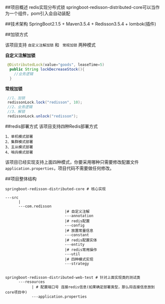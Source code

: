 
##项目概述
redis实现分布式锁
springboot-redisson-distributed-core可以当作为一个组件，pom引入会自动装配

##技术架构
SpringBoot2.1.5 + Maven3.5.4 + Redisson3.5.4 + lombok(插件)

##加锁方式

该项目支持 `自定义注解加锁` 和 ` 常规加锁` 两种模式

**自定义注解加锁**

```java
 @DistributedLock(value="goods", leaseTime=5)
  public String lockDecreaseStock(){
    //业务逻辑
  }
```

**常规加锁**

```java
 //1、加锁
 redissonLock.lock("redisson", 10);
 //2、业务逻辑
 //3、解锁
 redissonLock.unlock("redisson");
 ```
##redis部署方式
该项目支持四种Redis部署方式
```
1、单机模式部署
2、集群模式部署
3、主从模式部署
4、哨兵模式部署
```
该项目已经实现支持上面四种模式，你要采用哪种只需要修改配置文件`application.properties`，项目代码不需要做任何修改。
 
##项目整体结构
```
springboot-redisson-distributed-core # 核心实现

---src
      |
      ---com.redisson
                           |# 自定义注解
                           ---annotation
                           |# redis配置
                           ---config
                           |# 放置常量信息
                           ---constant
                           |# redis配置实体
                           ---entity
                           |# redis常用操作
                           ---util
                           |# 四种模式实现
                           ---strategy


springboot-redisson-distributed-web-test # 针对上面实现类的测试类
      ---resources      
            | # 配置端口号 连接redis信息(如果确定部署类型，那么将连接信息放到core项目中)
            ---application.properties
```